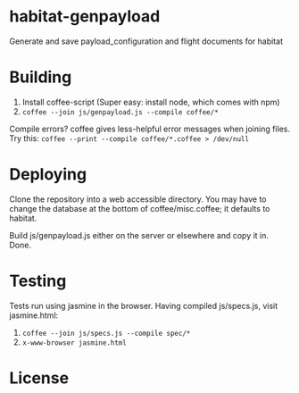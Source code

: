 habitat-genpayload
==================

Generate and save payload_configuration and flight documents for habitat

Building
========

 1) Install coffee-script (Super easy: install node, which comes with npm)
 2) ```coffee --join js/genpayload.js --compile coffee/*```

Compile errors? coffee gives less-helpful error messages when joining files.
Try this: ```coffee --print --compile coffee/*.coffee > /dev/null```

Deploying
=========

Clone the repository into a web accessible directory. You may have to change
the database at the bottom of coffee/misc.coffee; it defaults to habitat.

Build js/genpayload.js either on the server or elsewhere and copy it in. Done.

Testing
=======

Tests run using jasmine in the browser. Having compiled js/specs.js, visit
jasmine.html:

 1) ```coffee --join js/specs.js --compile spec/*```
 2) ```x-www-browser jasmine.html```

License
=======


